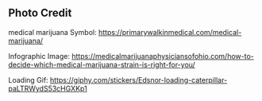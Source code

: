 ## Photo Credit

medical marijuana Symbol: https://primarywalkinmedical.com/medical-marijuana/

Infographic Image: https://medicalmarijuanaphysiciansofohio.com/how-to-decide-which-medical-marijuana-strain-is-right-for-you/

Loading Gif: https://giphy.com/stickers/Edsnor-loading-caterpillar-paLTRWydS53cHGXKp1